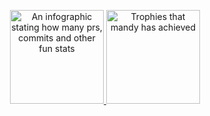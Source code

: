 <p align="center" width="100%">
  <a href="https://github.com/anuraghazra/github-readme-stat">
    <img src="https://github-readme-stats.vercel.app/api?username=mandymeindersma&show_icons=true&hide_title=true&count_private=true&show=reviews&hide_rank=true"
        alt="An infographic stating how many prs, commits and other fun stats"
        height="150"/>
  </a>
  <a href="https://github.com/ryo-ma/github-profile-trophy">
    <img src="https://github-profile-trophy.vercel.app/?username=mandymeindersma&row=2&column=4"
        alt="Trophies that mandy has achieved"
        height="150"/>
  </a>
</p>
